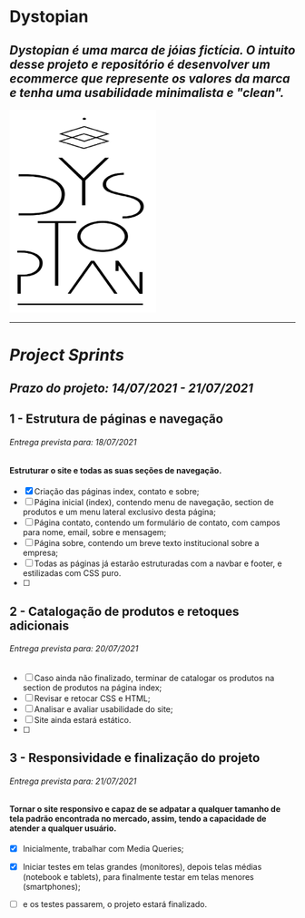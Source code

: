 # Dystopian 

## _Dystopian é uma marca de jóias fictícia. O intuito desse projeto e repositório é desenvolver um ecommerce que represente os valores da marca e tenha uma usabilidade minimalista e "clean"._



<img src="logo04.jpg" alt="Alt text" style="zoom:35%;" />

<hr>

# *Project Sprints*

## _Prazo do projeto: 14/07/2021 - 21/07/2021_

## 1 - Estrutura de páginas e navegação

###### *Entrega prevista para: 18/07/2021*

#### Estruturar o site e todas as suas seções de navegação.

- [x] Criação das páginas index, contato e sobre;
- [ ] Página inicial (index), contendo menu de navegação, section de produtos e um menu lateral exclusivo desta página;
- [ ] Página contato, contendo um formulário de contato, com campos para nome, email, sobre e mensagem;
- [ ] Página sobre, contendo um breve texto institucional sobre a empresa;
- [ ] Todas as páginas já estarão estruturadas com a navbar e footer, e estilizadas com CSS puro.
- [ ] 

## 2 - Catalogação de produtos e retoques adicionais

###### *Entrega prevista para: 20/07/2021*

- [ ] Caso ainda não finalizado, terminar de catalogar os produtos na section de produtos na página index;
- [ ] Revisar e retocar CSS e HTML;
- [ ] Analisar e avaliar usabilidade do site;
- [ ] Site ainda estará estático.
- [ ] 

##  3 - Responsividade e finalização do projeto

###### *Entrega prevista para: 21/07/2021*

#### Tornar o site responsivo e capaz de se adpatar a qualquer tamanho de tela padrão encontrada no mercado, assim, tendo a capacidade de atender a qualquer usuário.

- [x] Inicialmente, trabalhar com Media Queries;
- [x] Iniciar testes em telas grandes (monitores), depois telas médias (notebook e tablets), para finalmente testar em telas menores (smartphones);
- [ ] e os testes passarem, o projeto estará finalizado.








